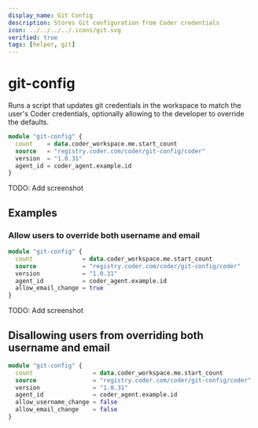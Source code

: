 ```yaml
---
display_name: Git Config
description: Stores Git configuration from Coder credentials
icon: ../../../../.icons/git.svg
verified: true
tags: [helper, git]
---
```


# git-config

Runs a script that updates git credentials in the workspace to match the user's Coder credentials, optionally allowing to the developer to override the defaults.

```tf
module "git-config" {
  count    = data.coder_workspace.me.start_count
  source   = "registry.coder.com/coder/git-config/coder"
  version  = "1.0.31"
  agent_id = coder_agent.example.id
}
```

TODO: Add screenshot

## Examples

### Allow users to override both username and email

```tf
module "git-config" {
  count              = data.coder_workspace.me.start_count
  source             = "registry.coder.com/coder/git-config/coder"
  version            = "1.0.31"
  agent_id           = coder_agent.example.id
  allow_email_change = true
}
```

TODO: Add screenshot

## Disallowing users from overriding both username and email

```tf
module "git-config" {
  count                 = data.coder_workspace.me.start_count
  source                = "registry.coder.com/coder/git-config/coder"
  version               = "1.0.31"
  agent_id              = coder_agent.example.id
  allow_username_change = false
  allow_email_change    = false
}
```

